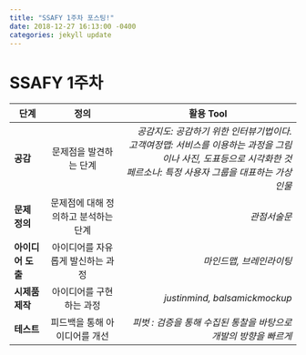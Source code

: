 ```yaml
---
title: "SSAFY 1주차 포스팅!"
date: 2018-12-27 16:13:00 -0400
categories: jekyll update
---
```

<h1>
   SSAFY 1주차 
  </h1>
  
  |  <center>단계</center> |  <center>정의</center> |  <center>활용 Tool</center> |
|:--------|:--------:|--------:|
|**공감** | <center>문제점을 발견하는 단계</center> |*공감지도: 공감하기 위한 인터뷰기법이다.<br>고객여정맵: 서비스를 이용하는 과정을 그림이나 사진, 도표등으로 시각화한 것<br>페르소나: 특정 사용자 그룹을 대표하는 가상인물* |
|**문제 정의** | <center>문제점에 대해 정의하고 분석하는 단계</center> |*관점서술문* |
|**아이디어 도출** | <center>아이디어를 자유롭게 발신하는 과정</center> |*마인드맵, 브레인라이팅* |
|**시제품 제작** | <center>아이디어를 구현하는 과정</center> |*justinmind, balsamickmockup* |
|**테스트** | <center>피드백을 통해 아이디어를 개선</center> |*피벗 : 검증을 통해 수집된 통찰을 바탕으로 개발의 방향을 빠르게* |
